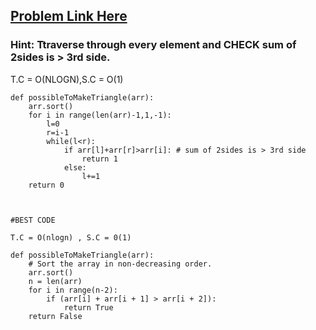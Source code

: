 ## [Problem Link Here](https://www.codingninjas.com/codestudio/guided-paths/data-structures-algorithms/content/118820/offering/1381879)
### Hint: Ttraverse through every element and CHECK sum of 2sides is > 3rd side. 

T.C = O(NLOGN),S.C = O(1)

```
def possibleToMakeTriangle(arr):
    arr.sort()
    for i in range(len(arr)-1,1,-1):
        l=0
        r=i-1
        while(l<r):
            if arr[l]+arr[r]>arr[i]: # sum of 2sides is > 3rd side
                return 1
            else:
                l+=1
    return 0



#BEST CODE

T.C = O(nlogn) , S.C = 0(1)

def possibleToMakeTriangle(arr):
    # Sort the array in non-decreasing order.
    arr.sort()
    n = len(arr)
    for i in range(n-2):
        if (arr[i] + arr[i + 1] > arr[i + 2]):
            return True
    return False
```
